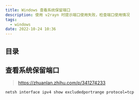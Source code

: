 ```yaml
---
title: Windows 查看系统保留端口
description: 使用 v2rayn 时提示端口使用失败，检查端口使用情况
tags:
  - windows
date: 2022-10-24 10:36
---
```


## 目录

## 查看系统保留端口

> https://zhuanlan.zhihu.com/p/341274233

```bash
netsh interface ipv4 show excludedportrange protocol=tcp
```
